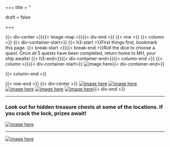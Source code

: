+++
title = ''

draft = false


+++

{{< div-center >}}{{< image-map >}}{{< div-end >}}
{{< row >}}
{{< column >}}
{{< div-container-start>}} {{< h3-start >}}First things first, bookmark this page. {{< break-start >}}{{< break-end >}}Roll the dice to choose a quest. Once all 5 quests have been completed, return home to MH, your ship awaits! {{< h3-end>}}{{< div-container-end>}}{{< column-end >}}
{{< column >}}{{< div-container-start>}} 
![image here](../images/dice.png#center){{< div-container-end>}}

{{< column-end >}}

{{< row-end >}}
{{< div-center >}}
[![image here](../images/explorer-1.png#center)](../explorer-1)
[![image here](../images/explorer-2.png#center)](../explorer-2)
[![image here](../images/explorer-3.png#center)](../explorer-3)
[![image here](../images/explorer-4.png#center)](../explorer-4)
[![image here](../images/explorer-5.png#center)](../explorer-5){{< div-end >}}

___

### Look out for hidden treasure chests at some of the locations. If you crack the lock, prizes await!
 [![image here](../images/chest-3.png#center)](../easter)

___

[![image here](../images/lost-icon.png#center)](../lost)